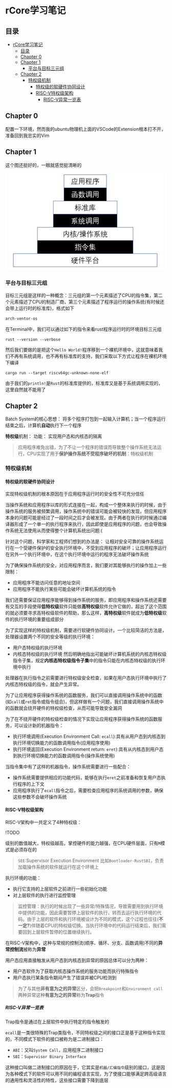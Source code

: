 # rCore学习笔记

## 目录

- [rCore学习笔记](#rcore学习笔记)
  - [目录](#目录)
  - [Chapter 0](#chapter-0)
  - [Chapter 1](#chapter-1)
    - [平台与目标三元组](#平台与目标三元组)
  - [Chapter 2](#chapter-2)
    - [特权级机制](#特权级机制)
      - [特权级的软硬件协同设计](#特权级的软硬件协同设计)
      - [RISC-V特权级架构](#risc-v特权级架构)
        - [RISC-V异常一览表](#risc-v异常一览表)

## Chapter 0

配置一下环境，然而我的ubuntu物理机上面的VSCode的Extension根本打不开，准备回到我忠实的Vim

## Chapter 1

这个图还挺好的，一眼就感觉挺清晰的

![app-software-stack](./image/app-software-stack.png)

### 平台与目标三元组

目标三元组是这样的一种概念：三元组的第一个元素描述了CPU的指令集，第二个元素描述了CPU的制造厂商，第三个元素描述了程序运行的操作系统(有时候还会带上运行时的标准库)，格式如下

```diff
arch-ventor-os
```

在Terminal中，我们可以通过如下的指令来看rust程序运行时的环境目标三元组

```shell
rust --version --verbose
```

然后我们要做的是把这个`Hello World!`程序移到一个裸机环境中，这就意味着我们不再有系统调用，也不再有标准库的支持，我们采取以下方式让程序在裸机环境下编译

```shell
cargo run --target riscv64gc-unknown-none-elf
```

由于我们的`println!`是`Rust`的标准库提供的，标准库又是基于系统调用实现的，这里自然就不能用了

## Chapter 2

Batch System的核心思想：
将多个程序打包到一起输入计算机；当一个程序运行结束之后，计算机**自动**执行下一个程序

**特权级**机制：
  功能： 实现用户态和内核态的隔离

> 应用程序难免出错，为了不让一个程序的错误而导致整个操作系统无法运行，CPU实现了用于**保护操作系统不受程序破坏的机制**：特权级机制

### 特权级机制

#### 特权级的软硬件协同设计

实现特权级机制的根本原因在于应用程序运行时的安全性不可充分信任

当操作系统和应用程序以库的形式连接在一起，构成一个整体来执行的时候，由于操作系统的服务被频繁调用，操作系统中的错误可能会被较快的发现，但应用程序本身的问题可能是经过了一段时间之后才会被发现。由于两者在执行的时候通过编译器形成了一个单一的执行程序来执行，因此即使是应用程序的问题，也会导致操作系统无法使用从而使得整个计算机系统出问题:(

针对这个问题，科学家和工程师们想到的办法是：
  让相对安全可靠的操作系统运行在一个受硬件保护的安全执行环境中，不受到应用程序的破坏；让应用程序运行在另外一个执行环境中，在这个执行环境中运行的程序无法破坏操作系统

为了确保操作系统的安全，对应用程序而言，我们要对其能够执行的操作加上一些限制：
- 应用程序不能访问任意的地址空间
- 应用程序不能执行某些可能会破坏计算机系统的指令

我们还需要保证应用程序能够得到操作系统的服务，即应用程序和操作系统还需要有交互的手段使得**低特权级**软件只能做**高特权级**软件允许它做的，超出了这个范围的就必须要寻求高特权级软件的帮助，那么这样，**高特权级**软件就成为**低特权级**软件的执行环境的重要组成部分

为了实现这样的特权级机制，需要进行软硬件协同设计。一个比较简洁的方法是，处理器设置两个不同的安全等级的执行环境：
 - 用户态特权级的执行环境
 - 内核态特权级的执行环境
然后明确地指出可能破坏计算机系统的内核态特权级指令子集，规定**内核态特权级指令子集**中的指令只能在内核态特权级的执行环境中执行

处理器在执行指令之前需要进行特权级安全检查，如果在用户态执行环境中执行了内核态特权级的指令，就会产生异常。

为了让应用程序获得操作系统的函数服务，我们可以直接调用操作系统中的函数(如`call`或`ret`指令或指令组合)，但这样做有一个问题，我们直接调用操作系统中的函数就会绕开硬件的特权级检查，从而可能导致安全漏洞

为了在不绕开硬件的特权级检查的情况下实现让应用程序获得操作系统的函数服务，可以设计新的机器指令：
- 执行环境调用(Execution Environment Call: `ecall`):具有从用户态到内核态到执行环境切换能力的函数调用指令(应用程序使用)
- 执行环境返回(Execution Environment return: `eret`):具有从内核态到用户态到执行环境切换能力的函数调用指令(操作系统使用)

当指令集中有了这样的机器指令，操作系统需要进行一些配合：
- 操作系统需要提供相应的功能代码，能够在执行`eret`之前准备和恢复用户态执行程序的上下文
- 应用程序执行了`ecall`指令之后，需要检查应用程序的系统调用的参数，确保这些参数不会破坏操作系统

#### RISC-V特权级架构

RISC-V架构中一共定义了4种特权级：

!TODO

级别的数值越大，特权级越高，掌控硬件的能力越强，在CPU硬件层面，只有`M`模式是必须存在的

> `SEE`:Supervisor Execution Environment
> 比如`Bootloader-RustSBI`，负责加载操作系统的软件就运行在这个环境上

执行环境的功能：
- 执行它支持的上层软件之前进行一些初始化功能
- 对上层软件的执行进行监控管理
> 监控管理：执行的时候出现了一些异常/特殊情况，导致需要用到执行环境中提供的功能，因此需要暂停上层软件的执行，转而去运行执行环境的代码。由于上层的软件和执行环境被设计为不同的模式，这个过程也往往(**不一定?**)伴随着CPU的特权级切换。当执行环境中的代码运行结束后，我们需要回到上层软件暂停的位置继续执行。

在RISC-V架构中，这种与常规的控制流(顺序、循环、分支、函数调用)不同的**异常控制流**被称为**异常**

用户态应用直接触发从用户态到内核态到异常的原因总体可以分为两种：
- 用户态软件为了获取内核态操作系统的服务功能而执行特殊指令
- 用户态执行某条指令期间产生了错误并被CPU检测到

> 为了与其他**非有意为之的异常**区分，会把`Breakpoint`和`Environment call`两种异常这种**有意为之的异常**称为**Trap**指令

##### RISC-V异常一览表

Trap指令是通过在上层软件中执行特定的指令触发的

`ecall`是一类很特殊的Trap类指令，不同特权级之间的接口正是基于这种指令实现的，不同模式下软件的接口被称为是二进制接口：

- `ABI`：又叫`System Call`，应用程序二进制接口
- `SBI`：`Supervisor Binary Interface`

这种接口叫做二进制接口的原因在于，它其实是`机器/汇编指令`级别的接口，这是因为各种模式下的软件可以用不同的编程语言实现，为了使接口能够满足跨高级语言的通用性和灵活性的特性，这些接口需要下降到底层

